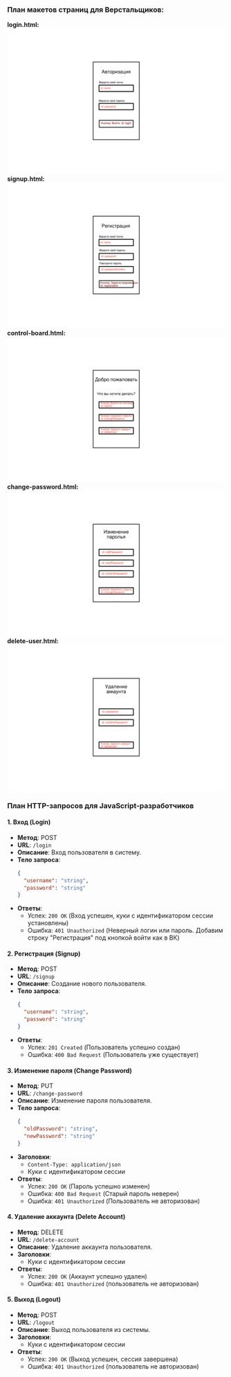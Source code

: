 ### План макетов страниц для Верстальщиков:
**login.html:**
![login.html](https://github.com/ODimash/first-site/blob/main/%D0%B2%D0%B5%D1%80%D1%81%D1%82%D0%BA%D0%B0/%D0%BC%D0%B0%D0%BA%D0%B5%D1%82%20login-html.png?raw=true)
**signup.html:**
![signup.html](https://github.com/ODimash/first-site/blob/main/%D0%B2%D0%B5%D1%80%D1%81%D1%82%D0%BA%D0%B0/%D0%BC%D0%B0%D0%BA%D0%B5%D1%82%20sign-up-html.png?raw=true)
**control-board.html:**
![control-board.html](https://github.com/ODimash/first-site/blob/main/%D0%B2%D0%B5%D1%80%D1%81%D1%82%D0%BA%D0%B0/%D0%BC%D0%B0%D0%BA%D0%B5%D1%82%20control-board-html.png?raw=true)
**change-password.html:**
![change-password.html](https://github.com/ODimash/first-site/blob/main/%D0%B2%D0%B5%D1%80%D1%81%D1%82%D0%BA%D0%B0/%D0%BC%D0%B0%D0%BA%D0%B5%D1%82%20change-password-html.png?raw=true)
**delete-user.html:**
![delete-user.html](https://github.com/ODimash/first-site/blob/main/%D0%B2%D0%B5%D1%80%D1%81%D1%82%D0%BA%D0%B0/%D0%BC%D0%B0%D0%BA%D0%B5%D1%82%20delete-user-html.png?raw=true)

### План HTTP-запросов для JavaScript-разработчиков

#### 1. Вход (Login)
- **Метод**: POST
- **URL**: `/login`
- **Описание**: Вход пользователя в систему.
- **Тело запроса**:
  ```json
  {
    "username": "string",
    "password": "string"
  }
  ```
- **Ответы**:
  - Успех: `200 OK` (Вход успешен, куки с идентификатором сессии установлены)
  - Ошибка: `401 Unauthorized` (Неверный логин или пароль. Добавим строку "Регистрация" под кнопкой войти как в ВК)

#### 2. Регистрация (Signup)
- **Метод**: POST
- **URL**: `/signup`
- **Описание**: Создание нового пользователя.
- **Тело запроса**:
  ```json
  {
    "username": "string",
    "password": "string"
  }
  ```
- **Ответы**:
  - Успех: `201 Created` (Пользователь успешно создан)
  - Ошибка: `400 Bad Request` (Пользователь уже существует)


#### 3. Изменение пароля (Change Password)
- **Метод**: PUT
- **URL**: `/change-password`
- **Описание**: Изменение пароля пользователя.
- **Тело запроса**:
  ```json
  {
    "oldPassword": "string",
    "newPassword": "string"
  }
  ```
- **Заголовки**:
  - `Content-Type: application/json`
  - Куки с идентификатором сессии
- **Ответы**:
  - Успех: `200 OK` (Пароль успешно изменен)
  - Ошибка: `400 Bad Request` (Старый пароль неверен)
  - Ошибка: `401 Unauthorized` (Пользователь не авторизован)

#### 4. Удаление аккаунта (Delete Account)
- **Метод**: DELETE
- **URL**: `/delete-account`
- **Описание**: Удаление аккаунта пользователя.
- **Заголовки**:
  - Куки с идентификатором сессии
- **Ответы**:
  - Успех: `200 OK` (Аккаунт успешно удален)
  - Ошибка: `401 Unauthorized` (пользователь не авторизован)

#### 5. Выход (Logout)
- **Метод**: POST
- **URL**: `/logout`
- **Описание**: Выход пользователя из системы.
- **Заголовки**:
  - Куки с идентификатором сессии
- **Ответы**:
  - Успех: `200 OK` (Выход успешен, сессия завершена)
  - Ошибка: `401 Unauthorized` (пользователь не авторизован)

